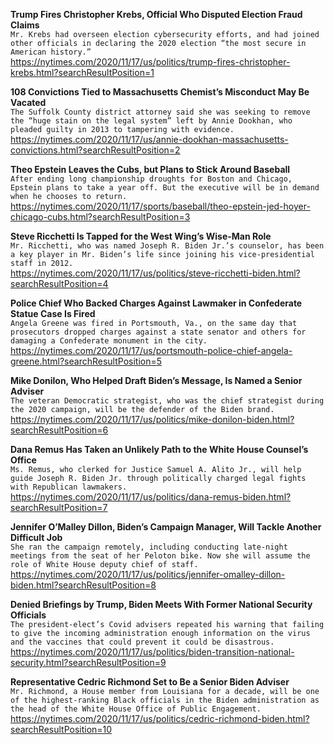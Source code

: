 **Trump Fires Christopher Krebs, Official Who Disputed Election Fraud Claims**\
`Mr. Krebs had overseen election cybersecurity efforts, and had joined other officials in declaring the 2020 election “the most secure in American history.”`\
https://nytimes.com/2020/11/17/us/politics/trump-fires-christopher-krebs.html?searchResultPosition=1

**108 Convictions Tied to Massachusetts Chemist’s Misconduct May Be Vacated**\
`The Suffolk County district attorney said she was seeking to remove the “huge stain on the legal system” left by Annie Dookhan, who pleaded guilty in 2013 to tampering with evidence.`\
https://nytimes.com/2020/11/17/us/annie-dookhan-massachusetts-convictions.html?searchResultPosition=2

**Theo Epstein Leaves the Cubs, but Plans to Stick Around Baseball**\
`After ending long championship droughts for Boston and Chicago, Epstein plans to take a year off. But the executive will be in demand when he chooses to return.`\
https://nytimes.com/2020/11/17/sports/baseball/theo-epstein-jed-hoyer-chicago-cubs.html?searchResultPosition=3

**Steve Ricchetti Is Tapped for the West Wing’s Wise-Man Role**\
`Mr. Ricchetti, who was named Joseph R. Biden Jr.’s counselor, has been a key player in Mr. Biden’s life since joining his vice-presidential staff in 2012.`\
https://nytimes.com/2020/11/17/us/politics/steve-ricchetti-biden.html?searchResultPosition=4

**Police Chief Who Backed Charges Against Lawmaker in Confederate Statue Case Is Fired**\
`Angela Greene was fired in Portsmouth, Va., on the same day that prosecutors dropped charges against a state senator and others for damaging a Confederate monument in the city.`\
https://nytimes.com/2020/11/17/us/portsmouth-police-chief-angela-greene.html?searchResultPosition=5

**Mike Donilon, Who Helped Draft Biden’s Message, Is Named a Senior Adviser**\
`The veteran Democratic strategist, who was the chief strategist during the 2020 campaign, will be the defender of the Biden brand.`\
https://nytimes.com/2020/11/17/us/politics/mike-donilon-biden.html?searchResultPosition=6

**Dana Remus Has Taken an Unlikely Path to the White House Counsel’s Office**\
`Ms. Remus, who clerked for Justice Samuel A. Alito Jr., will help guide Joseph R. Biden Jr. through politically charged legal fights with Republican lawmakers.`\
https://nytimes.com/2020/11/17/us/politics/dana-remus-biden.html?searchResultPosition=7

**Jennifer O’Malley Dillon, Biden’s Campaign Manager, Will Tackle Another Difficult Job**\
`She ran the campaign remotely, including conducting late-night meetings from the seat of her Peloton bike. Now she will assume the role of White House deputy chief of staff.`\
https://nytimes.com/2020/11/17/us/politics/jennifer-omalley-dillon-biden.html?searchResultPosition=8

**Denied Briefings by Trump, Biden Meets With Former National Security Officials**\
`The president-elect’s Covid advisers repeated his warning that failing to give the incoming administration enough information on the virus and the vaccines that could prevent it could be disastrous.`\
https://nytimes.com/2020/11/17/us/politics/biden-transition-national-security.html?searchResultPosition=9

**Representative Cedric Richmond Set to Be a Senior Biden Adviser**\
`Mr. Richmond, a House member from Louisiana for a decade, will be one of the highest-ranking Black officials in the Biden administration as the head of the White House Office of Public Engagement.`\
https://nytimes.com/2020/11/17/us/politics/cedric-richmond-biden.html?searchResultPosition=10

